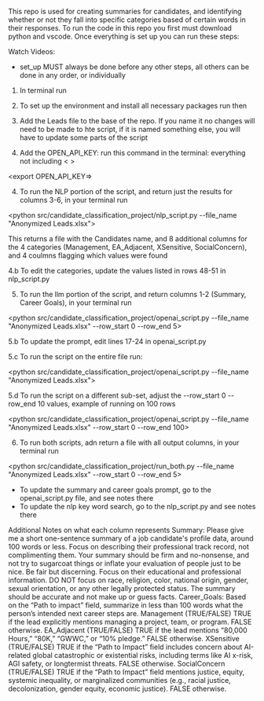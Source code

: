 
This repo is used for creating summaries for candidates, and identifying whether or not they fall into specific categories based of certain words in their responses. To run the code in this repo you first must download python and vscode. Once everything is set up you can run these steps:


Watch Videos:
- set_up MUST always be done before any other steps, all others can be done in any order, or individually

1. In terminal run <git pull>

2. To set up the environment and install all necessary packages run <poetry shell> then <poetry install>

3. Add the Leads file to the base of the repo. If you name it <Anonymized Leads.xlsx> no changes will need to be made to hte script, if it is named something else, you will have to update some parts of the script

4. Add the OPEN_API_KEY: run this command in the terminal: everything not including < >

<export OPEN_API_KEY=>


4. To run the NLP portion of the script, and return just the results for columns 3-6, in your terminal run 

<python src/candidate_classification_project/nlp_script.py --file_name "Anonymized Leads.xlsx">

This returns a file with the Candidates name, and 8 additional columns for the 4 categories (Management, EA_Adjacent, XSensitive, SocialConcern), and 4 coulmns flagging which values were found

4.b To edit the categories, update the values listed in rows 48-51 in nlp_script.py

5. To run the llm portion of the script, and return columns 1-2 (Summary, Career Goals), in your terminal run 

<python src/candidate_classification_project/openai_script.py --file_name "Anonymized Leads.xlsx" --row_start 0 --row_end 5>

5.b To update the prompt, edit lines 17-24 in openai_script.py

5.c To run the script on the entire file run: 

<python src/candidate_classification_project/openai_script.py --file_name "Anonymized Leads.xlsx">

5.d To run the script on a different sub-set, adjust the --row_start 0 --row_end 10 values, example of running on 100 rows

<python src/candidate_classification_project/openai_script.py --file_name "Anonymized Leads.xlsx" --row_start 0 --row_end 100>

6. To run both scripts, adn return a file with all output columns, in your terminal run 

<python src/candidate_classification_project/run_both.py --file_name "Anonymized Leads.xlsx" --row_start 0 --row_end 5>

- To update the summary and career goals prompt, go to the openai_script.py file, and see notes there
- To update the nlp key word search, go to the nlp_script.py and see notes there


Additional Notes on what each column represents
Summary: Please give me a short one-sentence summary of a job candidate's profile data, around 100 words or less. Focus on describing their professional track record, not complimenting them. Your summary should be firm and no-nonsense, and not try to sugarcoat things or inflate your evaluation of people just to be nice. Be fair but discerning. Focus on their educational and professional information. DO NOT focus on race, religion, color, national origin, gender, sexual orientation, or any other legally protected status. The summary should be accurate and not make up or guess facts.
Career_Goals: Based on the “Path to impact” field, summarize in less than 100 words what the person’s intended next career steps are. 
Management (TRUE/FALSE)
TRUE if the lead explicitly mentions managing a project, team, or program. FALSE otherwise.
EA_Adjacent (TRUE/FALSE)
 TRUE if the lead mentions “80,000 Hours,” “80K,” “GWWC,” or “10% pledge.” FALSE otherwise.
XSensitive (TRUE/FALSE)
 TRUE if the “Path to Impact” field includes concern about AI-related global catastrophic or existential risks, including terms like AI x-risk, AGI safety, or longtermist threats. FALSE otherwise.
SocialConcern (TRUE/FALSE)
 TRUE if the “Path to Impact” field mentions justice, equity, systemic inequality, or marginalized communities (e.g., racial justice, decolonization, gender equity, economic justice). FALSE otherwise.